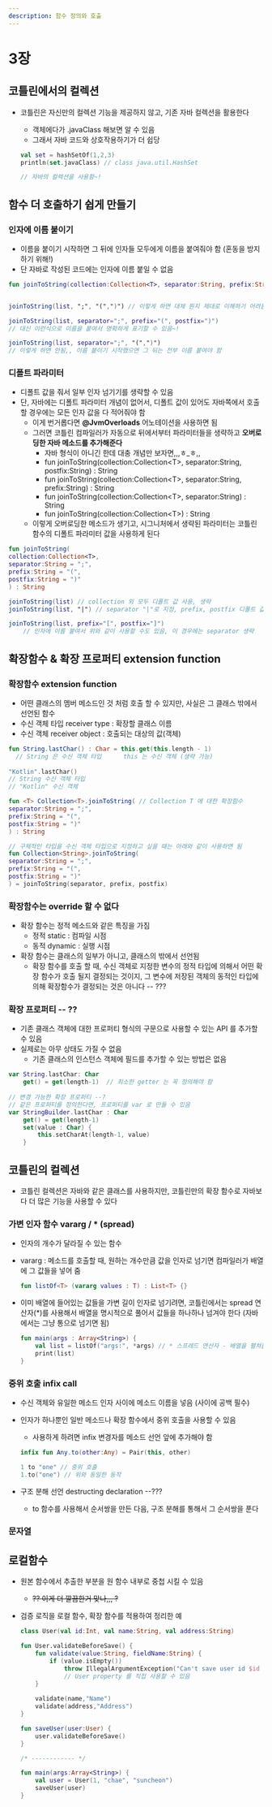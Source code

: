```yaml
---
description: 함수 정의와 호출
---
```


# 3장

## 코틀린에서의 컬렉션

*   코틀린은 자신만의 컬렉션 기능을 제공하지 않고, 기존 자바 컬렉션을 활용한다

    * 객체에다가 .javaClass 해보면 알 수 있음
    * 그래서 자바 코드와 상호작용하기가 더 쉽당

    ```kotlin
    val set = hashSetOf(1,2,3)
    println(set.javaClass) // class java.util.HashSet

    // 자바의 컬렉션을 사용함~!
    ```

## 함수 더 호출하기 쉽게 만들기

### 인자에 이름 붙이기

* 이름을 붙이기 시작하면 그 뒤에 인자들 모두에게 이름을 붙여줘야 함 (혼동을 방지하기 위해!)
* 단 자바로 작성된 코드에는 인자에 이름 붙일 수 없음

```kotlin
fun joinToString(collection:Collection<T>, separator:String, prefix:String, postfix:String) : String


joinToString(list, ";", "(",")") // 이렇게 하면 대체 뭔지 제대로 이해하기 어려움 

joinToString(list, separator=";", prefix="(", postfix=")") 
// 대신 이런식으로 이름을 붙여서 명확하게 표기할 수 있음~!

joinToString(list, separator=";", "(",")") 
// 이렇게 하면 안됨,, 이름 붙이기 시작했으면 그 뒤는 전부 이름 붙여야 함
```

### 디폴트 파라미터

* 디폴트 값을 줘서 일부 인자 넘기기를 생략할 수 있음
* 단, 자바에는 디폴트 파라미터 개념이 없어서, 디폴트 값이 있어도 자바쪽에서 호출할 경우에는 모든 인자 값을 다 적어줘야 함
  * 이게 번거롭다면 **@JvmOverloads** 어노테이션을 사용하면 됨
  * 그러면 코틀린 컴파일러가 자동으로 뒤에서부터 파라미터들을 생략하고 **오버로딩한 자바 메소드를 추가해준다**
    * 자바 형식이 아니긴 한데 대충 개념만 보자면,,,ㅎ\_ㅎ,,
    * fun joinToString(collection:Collection\<T>, separator:String, postfix:String) : String
    * fun joinToString(collection:Collection\<T>, separator:String, prefix:String) : String
    * fun joinToString(collection:Collection\<T>, separator:String) : String
    * fun joinToString(collection:Collection\<T>) : String
  * 이렇게 오버로딩한 메소드가 생기고, 시그니처에서 생략된 파라미터는 코틀린 함수의 디폴트 파라미터 값을 사용하게 된다

```kotlin
fun joinToString(
collection:Collection<T>, 
separator:String = ";", 
prefix:String = "(", 
postfix:String = ")"
) : String

joinToString(list) // collection 외 모두 디폴트 값 사용, 생략
joinToString(list, "|") // separator "|"로 지정, prefix, postfix 디폴트 값 사용, 생략

joinToString(list, prefix="[", postfix="]") 
    // 인자에 이름 붙여서 위와 같이 사용할 수도 있음, 이 경우에는 separator 생략
```



## 확장함수 & 확장 프로퍼티 extension function

### 확장함수 extension function&#x20;

* 어떤 클래스의 멤버 메소드인 것 처럼 호출 할 수 있지만, 사실은 그 클래스 밖에서 선언된 함수
* 수신 객체 타입 receiver type :  확장할 클래스 이름
* 수신 객체 receiver object : 호출되는 대상의 값(객체)

```kotlin
fun String.lastChar() : Char = this.get(this.length - 1)
  // String 은 수신 객체 타입      this 는 수신 객체 (생략 가능)
  
"Kotlin".lastChar()
// String 수신 객체 타입
// "Kotlin" 수신 객체
```

```kotlin
fun <T> Collection<T>.joinToString( // Collection T 에 대한 확장함수
separator:String = ";", 
prefix:String = "(", 
postfix:String = ")"
) : String

// 구체적인 타입을 수신 객체 타입으로 지정하고 싶을 때는 아래와 같이 사용하면 됨
fun Collection<String>.joinToString(
separator:String = ";", 
prefix:String = "(", 
postfix:String = ")"
) = joinToString(separator, prefix, postfix)
```

###

### 확장함수는 override 할 수 없다

* 확장 함수는 정적 메소드와 같은 특징을 가짐
  * 정적 static : 컴파일 시점
  * 동적 dynamic : 실행 시점
* 확장 함수는 클래스의 일부가 아니고, 클래스의 밖에서 선언됨
  * 확장 함수를 호출 할 때, 수신 객체로 지정한 변수의 정적 타입에 의해서 어떤 확장 함수가 호출 될지 결정되는 것이지, 그 변수에 저장된 객체의 동적인 타입에 의해 확장함수가 결정되는 것은 아니다 -- ???



### 확장 프로퍼티 -- ??

* 기존 클래스 객체에 대한 프로퍼티 형식의 구문으로 사용할 수 있는 API 를 추가할 수 있음
* 실제로는 아무 상태도 가질 수 없음
  * 기존 클래스의 인스턴스 객체에 필드를 추가할 수 있는 방법은 없음

```kotlin
var String.lastChar: Char
    get() = get(length-1)  // 최소한 getter 는 꼭 정의해야 함
    
// 변경 가능한 확장 프로퍼티 --?
// 같은 프로퍼티를 정의한다면, 프로퍼티를 var 로 만들 수 있음
var StringBuilder.lastChar : Char
    get() = get(length-1)
    set(value : Char) {
        this.setCharAt(length-1, value)
    }
```

## 코틀린의 컬렉션

* 코틀린 컬렉션은 자바와 같은 클래스를 사용하지만, 코틀린만의 확장 함수로 자바보다 더 많은 기능을 사용할 수 있다

### 가변 인자 함수 vararg / \* (spread)

* 인자의 개수가 달라질 수 있는 함수
*   vararg : 메소드를 호출할 때, 원하는 개수만큼 값을 인자로 넘기면 컴파일러가 배열에 그 값들을 넣어 줌

    ```kotlin
    fun listOf<T> (vararg values : T) : List<T> {}
    ```
*   이미 배열에 들어있는 값들을 가변 길이 인자로 넘기려면, 코틀린에서는 spread 연산자(\*)를 사용해서 배열을 명시적으로 풀어서 값들을 하나하나 넘겨야 한다 (자바에서는 그냥 통으로 넘기면 됨)

    ```kotlin
    fun main(args : Array<String>) {
        val list = listOf("args:", *args) // * 스프레드 연산자 - 배열을 펼쳐줌
        print(list)
    }
    ```

### 중위 호출 infix call

* 수신 객체와 유일한 메소드 인자 사이에 메소드 이름을 넣음 (사이에 공백 필수)
*   인자가 하나뿐인 일반 메소드나 확장 함수에서 중위 호출을 사용할 수 있음

    * 사용하게 하려면 infix 변경자를 메소드 선언 앞에 추가해야 함

    ```kotlin
    infix fun Any.to(other:Any) = Pair(this, other)

    1 to "one" // 중위 호출
    1.to("one") // 위와 동일한 동작
    ```
* 구조 분해 선언 destructing declaration --???
  * to 함수를 사용해서 순서쌍을 만든 다음, 구조 분해를 통해서 그 순서쌍을 푼다&#x20;

### 문자열

## 로컬함수

* 원본 함수에서 추출한 부분을 원 함수 내부로 중첩 시킬 수 있음
  * ~~?? 이게 더 깔끔한거 맞나,,, ?~~
*   검증 로직을 로컬 함수, 확장 함수를 적용하여 정리한 예

    ```kotlin
    class User(val id:Int, val name:String, val address:String)

    fun User.validateBeforeSave() {
        fun validate(value:String, fieldName:String) {
            if (value.isEmpty()) 
                throw IllegalArgumentException("Can't save user id $id : '$fieldName' field is Empty")
                // User property 를 직접 사용할 수 있음
        }
        
        validate(name,"Name")
        validate(address,"Address")
    }

    fun saveUser(user:User) {
        user.validateBeforeSave()
    }

    /* ------------ */

    fun main(args:Array<String>) {
        val user = User(1, "chae", "suncheon")
        saveUser(user)
    }
    ```

